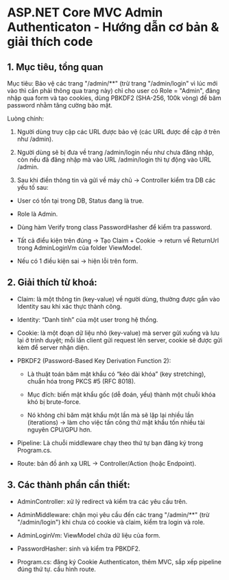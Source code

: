 # ASP.NET Core MVC Admin Authenticaton - Hướng dẫn cơ bản & giải thích code

## 1. Mục tiêu, tổng quan

Mục tiêu: Bảo vệ các trang "/admin/**" (trừ trang "/admin/login" vì lúc mới vào thì cần phải thông qua trang này) chỉ cho user có Role = "Admin", đăng nhập qua form và tạo cookies, dùng PBKDF2 (SHA-256, 100k vòng) để băm password nhằm tăng cường bảo mật.

Luòng chính: 

1. Người dùng truy cập các URL được bảo vệ (các URL được đề cập ở trên như /admin).

2. Người dùng sẽ bị đưa về trang /admin/login nếu như chưa đăng nhập, còn nếu đã đăng nhập mà vào URL /admin/login thì tự động vào URL /admin.

3. Sau khi điền thông tin và gửi về máy chủ -> Controller kiểm tra DB các yếu tố sau:

- User có tồn tại trong DB, Status đang là true.

- Role là Admin.

- Dùng hàm Verify trong class PasswordHasher để kiểm tra password.

- Tất cả điểu kiện trên đúng -> Tạo Claim + Cookie -> return về ReturnUrl trong AdminLoginVm của folder ViewModel.

- Nếu có 1 điều kiện sai -> hiện lỗi trên form.
		
## 2. Giải thích từ khoá: 

- Claim: là một thông tin (key-value) về người dùng, thường được gắn vào Identity sau khi xác thực thành công.

- Identity: “Danh tính” của một user trong hệ thống.

- Cookie: là một đoạn dữ liệu nhỏ (key-value) mà server gửi xuống và lưu lại ở trình duyệt; mỗi lần client gửi request lên server, cookie sẽ được gửi kèm để server nhận diện.

- PBKDF2 (Password-Based Key Derivation Function 2):

	- Là thuật toán băm mật khẩu có “kéo dài khóa” (key stretching), chuẩn hóa trong PKCS #5 (RFC 8018).
	
	- Mục đích: biến mật khẩu gốc (dễ đoán, yếu) thành một chuỗi khóa khó bị brute-force.
	
	- Nó không chỉ băm mật khẩu một lần mà sẽ lặp lại nhiều lần (iterations) → làm cho việc tấn công thử mật khẩu tốn nhiều tài nguyên CPU/GPU hơn.
	
- Pipeline: Là chuỗi middleware chạy theo thứ tự bạn đăng ký trong Program.cs.

- Route: bản đồ ánh xạ URL → Controller/Action (hoặc Endpoint).
	
	
## 3. Các thành phần cần thiết:

- AdminController: xử lý redirect và kiểm tra các yêu cầu trên.

- AdminMiddleware: chặn mọi yêu cầu đến các trang "/admin/**" (trừ "/admin/login") khi chưa có cookie và claim, kiểm tra login và role.

- AdminLoginVm: ViewModel chứa dữ liệu của form.

- PasswordHasher: sinh và kiểm tra PBKDF2.

- Program.cs: đăng ký Cookie Authenticaton, thêm MVC, sắp xếp pipeline đúng thứ tự. cấu hình route.
